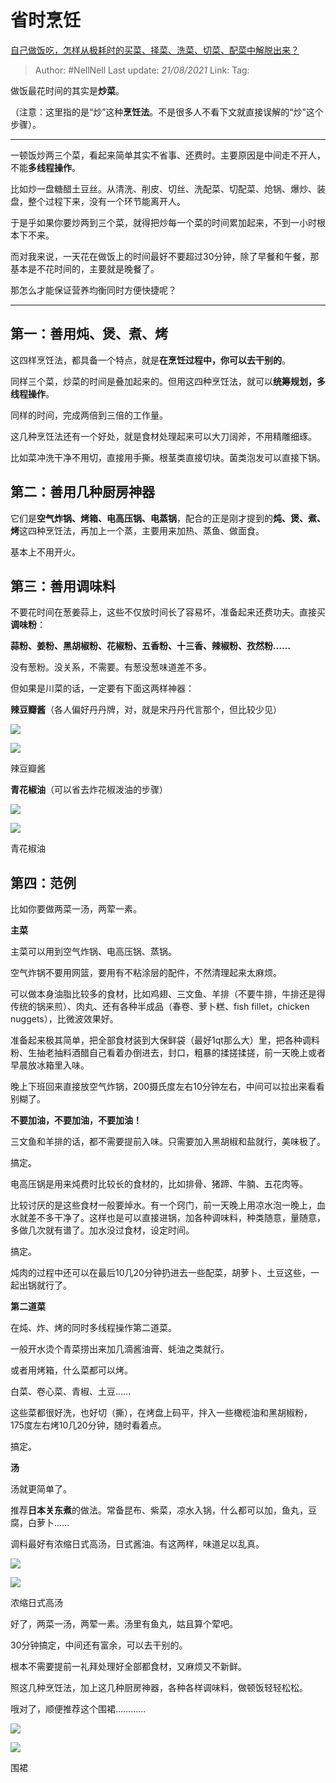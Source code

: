 # 省时烹饪
[自己做饭吃，怎样从极耗时的买菜、择菜、洗菜、切菜、配菜中解脱出来？](https://www.zhihu.com/question/22903687/answer/1897448672)

> Author: #NellNell
> Last update: *21/08/2021*
> Link:
> Tag:

做饭最花时间的其实是**炒菜**。

（注意：这里指的是“炒”这种**烹饪法**。不是很多人不看下文就直接误解的“炒”这个步骤）。

---

一顿饭炒两三个菜，看起来简单其实不省事、还费时。主要原因是中间走不开人，不能**多线程操作**。

比如炒一盘糖醋土豆丝。从清洗、削皮、切丝、洗配菜、切配菜、炝锅、爆炒、装盘，整个过程下来，没有一个环节能离开人。

于是乎如果你要炒两到三个菜，就得把炒每一个菜的时间累加起来，不到一小时根本下不来。

而对我来说，一天花在做饭上的时间最好不要超过30分钟，除了早餐和午餐，那基本是不花时间的，主要就是晚餐了。

那怎么才能保证营养均衡同时方便快捷呢？

---

## 第一：善用炖、煲、煮、烤

这四样烹饪法，都具备一个特点，就是**在烹饪过程中，你可以去干别的**。

同样三个菜，炒菜的时间是叠加起来的。但用这四种烹饪法，就可以**统筹规划，多线程操作**。

同样的时间，完成两倍到三倍的工作量。

这几种烹饪法还有一个好处，就是食材处理起来可以大刀阔斧，不用精雕细琢。

比如菜冲洗干净不用切，直接用手撕。根茎类直接切块。菌类泡发可以直接下锅。

## 第二：善用几种厨房神器

它们是**空气炸锅、烤箱、电高压锅、电蒸锅**，配合的正是刚才提到的**炖、煲、煮、烤**这四种烹饪法，再加上一个蒸，主要用来加热、蒸鱼、做面食。

基本上不用开火。

## 第三：善用调味料

不要花时间在葱姜蒜上，这些不仅放时间长了容易坏，准备起来还费功夫。直接买**调味粉**：

**蒜粉、姜粉、黑胡椒粉、花椒粉、五香粉、十三香、辣椒粉、孜然粉……**

没有葱粉。没关系，不需要。有葱没葱味道差不多。

但如果是川菜的话，一定要有下面这两样神器：

**辣豆瓣酱**（各人偏好丹丹牌，对，就是宋丹丹代言那个，但比较少见）

![](https://pic1.zhimg.com/50/v2-398e216c17ce56a20bbde1206a1e8201_720w.jpg?source=c8b7c179)

![](https://pic1.zhimg.com/80/v2-398e216c17ce56a20bbde1206a1e8201_720w.jpg?source=c8b7c179)

辣豆瓣酱

**青花椒油**（可以省去炸花椒泼油的步骤）

![](https://pic2.zhimg.com/50/v2-8425ab28d5fc6000743ef3a9b6fdb045_720w.jpg?source=c8b7c179)

![](https://pic2.zhimg.com/80/v2-8425ab28d5fc6000743ef3a9b6fdb045_720w.jpg?source=c8b7c179)

青花椒油

## 第四：范例

比如你要做两菜一汤，两荤一素。

**主菜**

主菜可以用到空气炸锅、电高压锅、蒸锅。

空气炸锅不要用网篮，要用有不粘涂层的配件，不然清理起来太麻烦。

可以做本身油脂比较多的食材，比如鸡翅、三文鱼、羊排（不要牛排，牛排还是得传统的锅来煎）、肉丸、还有各种半成品（春卷、萝卜糕、fish fillet，chicken nuggets），比微波效果好。

准备起来极其简单，把全部食材装到大保鲜袋（最好1qt那么大）里，把各种调料粉、生抽老抽料酒醋自己看着办倒进去，封口，粗暴的揉搓揉搓，前一天晚上或者早晨放冰箱里入味。

晚上下班回来直接放空气炸锅，200摄氏度左右10分钟左右，中间可以拉出来看看别糊了。

**不要加油，不要加油，不要加油！**

三文鱼和羊排的话，都不需要提前入味。只需要加入黑胡椒和盐就行，美味极了。

搞定。

电高压锅是用来炖费时比较长的食材的，比如排骨、猪蹄、牛腩、五花肉等。

比较讨厌的是这些食材一般要焯水。有一个窍门，前一天晚上用凉水泡一晚上，血水就差不多干净了。这样也是可以直接进锅，加各种调味料，种类随意，量随意，多做几次就有谱了。加水没过食材，设定时间。

搞定。

炖肉的过程中还可以在最后10几20分钟扔进去一些配菜，胡萝卜、土豆这些，一起出锅就行了。

**第二道菜**

在炖、炸、烤的同时多线程操作第二道菜。

一般开水烫个青菜捞出来加几滴酱油膏、蚝油之类就行。

或者用烤箱，什么菜都可以烤。

白菜、卷心菜、青椒、土豆……

这些菜都很好洗，也好切（撕），在烤盘上码平，拌入一些橄榄油和黑胡椒粉，175度左右烤10几20分钟，随时看着点。

搞定。

**汤**

汤就更简单了。

推荐**日本关东煮**的做法。常备昆布、紫菜，凉水入锅，什么都可以加，鱼丸，豆腐，白萝卜……

调料最好有浓缩日式高汤，日式酱油。有这两样，味道足以乱真。

![](https://pic2.zhimg.com/50/v2-42bea18ba82035d2a789dd4305a129b0_720w.jpg?source=c8b7c179)

![](https://pic2.zhimg.com/80/v2-42bea18ba82035d2a789dd4305a129b0_720w.jpg?source=c8b7c179)

浓缩日式高汤

好了，两菜一汤，两荤一素。汤里有鱼丸，姑且算个荤吧。

30分钟搞定，中间还有富余，可以去干别的。

根本不需要提前一礼拜处理好全部都食材，又麻烦又不新鲜。

照这几种烹饪法，加上这几种厨房神器，各种各样调味料，做顿饭轻轻松松。

哦对了，顺便推荐这个围裙…………

![](https://pic1.zhimg.com/50/v2-42a4894f00256e38f6d567cca5cf4364_720w.jpg?source=c8b7c179)

![](https://pic1.zhimg.com/80/v2-42a4894f00256e38f6d567cca5cf4364_720w.jpg?source=c8b7c179)

围裙
